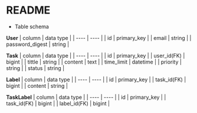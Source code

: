 # README

* Table schema

**User**
| column | data type |
| ---- | ---- |
| id | primary_key |
| email | string |
| password_digest | string |

**Task**
| column | data type |
| ---- | ---- |
| id | primary_key |
| user_id(FK) | bigint |
| tittle | string |
| content | text |
| time_limit | datetime |
| priority | string |
| status | string |

**Label**
| column | data type |
| ---- | ---- |
| id | primary_key |
| task_id(FK) | bigint |
| content | string |

**TaskLabel**
| column | data type |
| ---- | ---- |
| id | primary_key |
| task_id(FK) | bigint |
| label_id(FK) | bigint |
